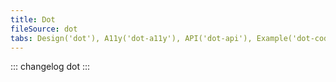 ```yaml
---
title: Dot
fileSource: dot
tabs: Design('dot'), A11y('dot-a11y'), API('dot-api'), Example('dot-code'), Changelog('dot-changelog')
---
```


<style>
    .custom-block.details {
        margin: 0;
        background: transparent;
        padding: 0;
    }
    .custom-block.details summary {
        font-weight: 500;
        margin: 0;
        color: var(--vp-c-text-2);
    }
    .collapsed-versions {
        background: var(--vp-custom-block-info-bg);
        padding: 16px 16px;
        border-radius: 6px;
        margin: 32px 0;
    }
    .collapsed-versions h2 {
        margin: 0 0 12px;
    }
</style>

::: changelog dot :::
